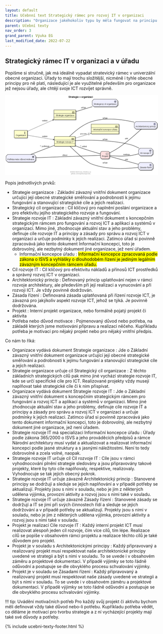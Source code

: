 ```yaml
---
layout: default
title: Učebnní text Strategický rámec pro rozvoj IT v organizaci
description: "Organizace jakéhokoliv typu by měla fungovat na principu strategického řízení. Ve veřejné správě je povinným strategickým dokumentem Informační koncepce úřadu. Nicméně principy významu strategie jsou stejné jak pro veřejnou správu, tak i pro komerční organizace."
parent: Učební texty
nav_order: 3
grand_parent: Výuka EG
last_modified_date: 2022-07-22
---
```



## Strategický rámec IT v organizaci a v úřadu

Popišme si stručně, jak má ideálně vypadat stratevický rámec v univerzální obecné organizaci. Úřady to mají trochu složitější, nicméně i tyhle obecné principy pro ně platí, následující je ale využitelné především pro organizace jež nejsou úřady, ale chtějí svoje ICT rozvíjet správně.


![Obrázek [strategie-v-organizaci]: Strategie v organizaci a její význam, Zdroj: Učební texty EGOVedu - EGdílna](https://github.com/egdilna/egovedu/raw/main/diagramy/metamodely/strategie.png)


Popis jednotlivých prvků:

* Strategie organizace : Základní závazný vnitřní dokument organizace určující její obecné strategické směřování a podrobnosti k jejímu fungování a stanovující strategické cíle a jejich realizaci.
* Strategický cíl organizace : Cíl klíčový pro naplnění poslání organizace a pro efektivitu jejího strategického rozvoje a fungování.
* Strategie rozvoje IT : Základní závazný vnitřní dokument s koncepčním strategickým rámcem pro fungování a rozvoj ICT a aplikací a systémů v organizaci. Mimo jiné, zhodnocuje aktuální stav a jeho problémy, definuje cíle rozvoje IT a principy a zásady pro správu a rozvoj ICT v organizaci a určuje podmínky k jejich realizaci. Zatímco úřad si povinně zpracovává jako tento dokument Informační koncepci, toto je dobrovolný, ale nezbytný dokument jiné organizace, jež není úřadem.
     * Informační koncepce úřadu : <mark>Informační koncepce zpracovaná podle zákona o ISVS a vyhlášky o dlouhodobém řízení je jediným legálním závazným koncepčním rámcem úřadu.</mark>
* Cíl rozvoje IT : Cíl klíčový pro efektivitu nákladů a přínosů ICT prostředků a správný rozvoj ICT v organizaci.
* Architektonický princip : Definovaný princip uplatňování nejen v rámci rozvoje architektury, ale především při její realizaci a vynucování a při rozvoji ICT. Je vždy povinně dodržován.
* Zásada řízení : Definovaná zásada uplatňovaná při řízení rozvoje ICT, je závazná pro jakýkoliv aspekt rozvoje ICT, jehož se týká. Je povinně dodržována.
* Projekt : Interní projekt organizace, nebo formálně pojatý projekt či aktivita
* Potřeba nebo důvod motivace : Pojmenovaný důvod nebo potřeba, na základě kterých jsme motivováni přípravu a realizaci něčeho. Kupříkladu potřeba je motivací pro nějaký projekt nebo pro nějaký vnitřní předpis.

Co nám to říká:


* Organizace vydává dokument Strategie organizace : Jde o Základní závazný vnitřní dokument organizace určující její obecné strategické směřování a podrobnosti k jejímu fungování a stanovující strategické cíle a jejich realizaci.
* Strategie organizace určuje cíl Strategický cíl organizace : Z těchto základních strategických cílů pak mimo jiné vychází strategie rozvoje IT, kde se určí specifické cíle pro ICT. Realizované projekty vždy musejí naplňovat také strategické cíle či k nim přispívat.
* Organizace vydává dokument Strategie rozvoje IT : Jde o Základní závazný vnitřní dokument s koncepčním strategickým rámcem pro fungování a rozvoj ICT a aplikací a systémů v organizaci. Mimo jiné zhodnocuje aktuální stav a jeho problémy, definuje cíle rozvoje IT a principy a zásady pro správu a rozvoj ICT v organizaci a určuje podmínky k jejich realizaci. Zatímco úřad si povinně zpracovává jako tento dokument informační koncepci, toto je dobrovolný, ale nezbytný dokument jiné organizace, jež není úřadem.
* Strategie rozvoje IT má specializaci Informační koncepce úřadu : Úřady podle zákona 365/2000 o ISVS a jeho prováděcích předpisů a rámce Národní architektury musí vydat a aktualizovat a realizovat informační koncepci podle jasné struktury a s jasnými náležitostmi. Není to tedy dobrovolné a zcela volné, naopak.
* Strategie rozvoje IT určuje cíl Cíl rozvoje IT : Cíle jsou v rámci vyhodnocování plnění strategie sledovány a jsou připravovány takové projekty, které by tyto cíle naplňovaly, respektive, realizovaly. Vyhodnocuje se tak jejich obecný pokrok.
* Strategie rozvoje IT určuje závazně Architektonický princip : Stanovené principy se dodržují a sleduje se jejich naplňování a v případě potřeby se aktualizují. Projekty jsou s nimi v souladu, nebo je jim z některých udělena výjimka, provozní aktivity a rozvoj jsou s nimi také v souladu.
* Strategie rozvoje IT určuje závazně Zásady řízení : Stanovené zásady se dodržují a IT se jimi při svých činnostech řídí a sleduje se jejich dodržování a v případě potřeby se aktualizují. Projekty jsou s nimi v souladu, nebo je jim z některých udělena výjimka, provozní aktivity a rozvoj jsou s nimi také v souladu.
* Projekt je realizací Cíle rozvoje IT : Každý interní projekt ICT musí realizovat alespoň jeden cíl rozvoje, čím více cílů, tím lépe. Realizace cílů se popíše v obsahovém rámci projektu a realizace těchto cílů je také důvodem pro projekt.
* Projekt je v souladu s Architektonickými principy : Každý připravovaný a realizovaný projekt musí respektovat naše architektonické principy uvedené ve strategii a být s nimi v souladu. To se uvede i v obsahovém záměru a projektové dokumentaci. V případě výjimky se toto řádně odůvodní a postupuje se dle obvyklého procesu schvalování výjimky.
* Projekt je v souladu se Zásadami řízení : Každý připravovaný a realizovaný projekt musí respektovat naše zásady uvedené ve strategii a být s nimi v souladu. To se uvede i v obsahovém záměru a projektové dokumentaci. V případě výjimky se toto řádně odůvodní a postupuje se dle obvyklého procesu schvalování výjimky.

!!! tip: Uvádění motivačních potřeb
   Pro každý svůj projekt či aktivitu bychom měli definovat vždy také důvod nebo-li potřebu. Kupříkladu potřeba vědět, co děláme je motivací pro tvorbu strategie a z ní vycházející projekty mají také své důvody a potřeby.


{% include ucebni-texty-footer.html %}